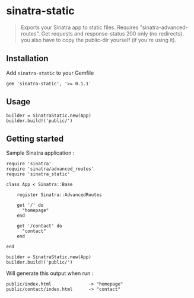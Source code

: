 # sinatra-static

> Exports your Sinatra app to static files. 
Requires "sinatra-advanced-routes". 
Get requests and response-status 200 only (no redirects). you also have to copy the public-dir yourself (if you're using it).

## Installation

Add `sinatra-static` to your Gemfile

    gem 'sinatra-static', '>= 0.1.1'

## Usage

    builder = SinatraStatic.new(App)
    builder.build!('public/')

## Getting started

Sample Sinatra application :

    require 'sinatra'
    require 'sinatra/advanced_routes'
    require 'sinatra_static'

    class App < Sinatra::Base

        register Sinatra::AdvancedRoutes

        get '/' do    
          "homepage"
        end

        get '/contact' do
          "contact"
        end

    end

    builder = SinatraStatic.new(App)
    builder.build!('public/')

Will generate this output when run :

    public/index.html              -> "homepage"
    public/contact/index.html      -> "contact"
